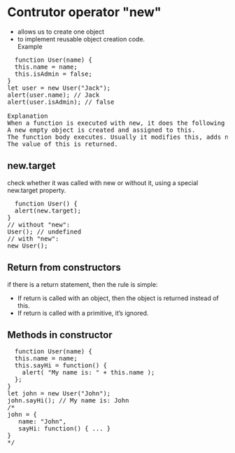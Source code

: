 # Contrutor operator "new" 
+ allows us to create one object<br/>
+ to implement reusable object creation code.<br/>
Example
<pre>
  function User(name) {
  this.name = name;
  this.isAdmin = false;
}
let user = new User("Jack");
alert(user.name); // Jack
alert(user.isAdmin); // false

Explanation
When a function is executed with new, it does the following steps:
A new empty object is created and assigned to this.
The function body executes. Usually it modifies this, adds new properties to it.
The value of this is returned.
</pre>
## new.target
check whether it was called with new or without it, using a special new.target property.<br/>
<pre>
  function User() {
  alert(new.target);
}
// without "new":
User(); // undefined
// with "new":
new User();
</pre>
## Return from constructors
if there is a return statement, then the rule is simple:<br/>
  + If return is called with an object, then the object is returned instead of this.<br/>
  + If return is called with a primitive, it’s ignored.<br/>
## Methods in constructor 
<pre>
  function User(name) {
  this.name = name;
  this.sayHi = function() {
    alert( "My name is: " + this.name );
  };
}
let john = new User("John");
john.sayHi(); // My name is: John
/*
john = {
   name: "John",
   sayHi: function() { ... }
}
*/
</pre>
